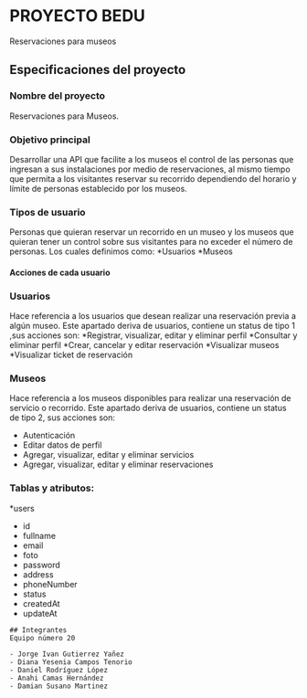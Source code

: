 # PROYECTO BEDU
Reservaciones para museos 

## Especificaciones del proyecto 
### Nombre del proyecto
Reservaciones para Museos.
### Objetivo principal
Desarrollar  una API que facilite a los museos el control de las personas que ingresan a sus instalaciones por medio de reservaciones, al mismo tiempo que permita a los visitantes reservar su recorrido dependiendo del horario y límite de personas establecido por los museos.
### Tipos de usuario
Personas que quieran reservar un recorrido en un museo y los museos que quieran tener un control sobre sus visitantes para no exceder el número de personas. Los cuales definimos como:
*Usuarios
*Museos
#### Acciones de cada usuario
### Usuarios
Hace referencia a los usuarios que desean realizar una reservación previa a algún museo. Este apartado deriva de usuarios, contiene un status de tipo 1 ,sus acciones son:
*Registrar, visualizar, editar y eliminar perfil
*Consultar y eliminar perfil
*Crear, cancelar y editar reservación
*Visualizar museos
*Visualizar ticket de reservación
### Museos
Hace referencia a los museos disponibles para realizar una reservación de servicio o recorrido. Este apartado deriva de usuarios, contiene un status de tipo 2, sus acciones son:
*  Autenticación
*  Editar datos de perfil
*  Agregar, visualizar, editar y eliminar servicios
*  Agregar, visualizar, editar y eliminar reservaciones


### Tablas y atributos:
*users
*  id
*  fullname
*  email
*  foto
*  password
*  address
*  phoneNumber
*  status
*  createdAt
*  updateAt


```
## Integrantes
Equipo número 20

- Jorge Ivan Gutierrez Yañez
- Diana Yesenia Campos Tenorio
- Daniel Rodríguez López
- Anahi Camas Hernández 
- Damian Susano Martinez 
